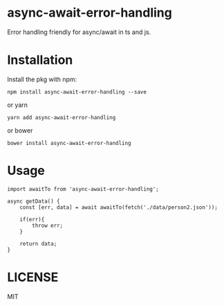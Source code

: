 # async-await-error-handling

Error handling friendly for async/await in ts and js.

# Installation
Install the pkg with npm:

```
npm install async-await-error-handling --save
```

or yarn

```
yarn add async-await-error-handling
```

or bower

```
bower install async-await-error-handling
```

# Usage

```
import awaitTo from 'async-await-error-handling';

async getData() {
    const [err, data] = await awaitTo(fetch('./data/person2.json'));
    
    if(err){
        throw err;
    }

    return data;
}
```

# LICENSE
MIT
